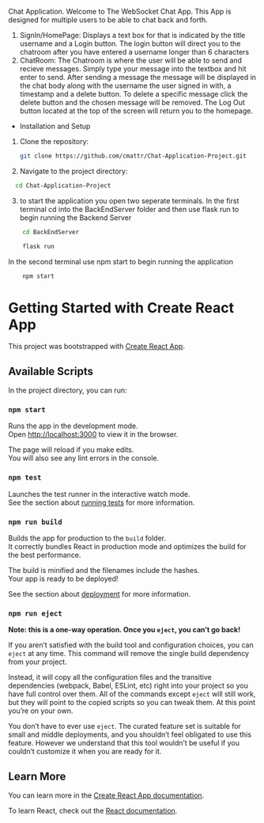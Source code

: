 Chat Application.
Welcome to The WebSocket Chat App. This App is designed for multiple users to be able to chat back and forth.
1. SignIn/HomePage: Displays a text box for that is indicated by the title username and a Login button. The login button will direct you to the chatroom after you have entered a username longer than 6 characters
2. ChatRoom: The Chatroom is where the user will be able to send and recieve messages. Simply type your message into the textbox and hit enter to send. After sending a message the message will be displayed     in the chat body along with the username the user signed in with, a timestamp and a delete button. To delete a specific message click the delete button and the chosen message will be removed.
   The Log Out button located at the top of the screen will return you to the homepage.

- Installation and Setup
1. Clone the repository:
    ```sh
    git clone https://github.com/cmattr/Chat-Application-Project.git
    ```
2. Navigate to the project directory:
```sh
  cd Chat-Application-Project
```
3. to start the application you open two seperate terminals.
   In the first terminal cd into the BackEndServer folder and then use flask run to begin running the Backend Server
```sh
    cd BackEndServer
```
```sh
    flask run
```
  In the second terminal use npm start to begin running the application
```sh
    npm start
```

# Getting Started with Create React App

This project was bootstrapped with [Create React App](https://github.com/facebook/create-react-app).

## Available Scripts

In the project directory, you can run:

### `npm start`

Runs the app in the development mode.\
Open [http://localhost:3000](http://localhost:3000) to view it in the browser.

The page will reload if you make edits.\
You will also see any lint errors in the console.

### `npm test`

Launches the test runner in the interactive watch mode.\
See the section about [running tests](https://facebook.github.io/create-react-app/docs/running-tests) for more information.

### `npm run build`

Builds the app for production to the `build` folder.\
It correctly bundles React in production mode and optimizes the build for the best performance.

The build is minified and the filenames include the hashes.\
Your app is ready to be deployed!

See the section about [deployment](https://facebook.github.io/create-react-app/docs/deployment) for more information.

### `npm run eject`

**Note: this is a one-way operation. Once you `eject`, you can’t go back!**

If you aren’t satisfied with the build tool and configuration choices, you can `eject` at any time. This command will remove the single build dependency from your project.

Instead, it will copy all the configuration files and the transitive dependencies (webpack, Babel, ESLint, etc) right into your project so you have full control over them. All of the commands except `eject` will still work, but they will point to the copied scripts so you can tweak them. At this point you’re on your own.

You don’t have to ever use `eject`. The curated feature set is suitable for small and middle deployments, and you shouldn’t feel obligated to use this feature. However we understand that this tool wouldn’t be useful if you couldn’t customize it when you are ready for it.

## Learn More

You can learn more in the [Create React App documentation](https://facebook.github.io/create-react-app/docs/getting-started).

To learn React, check out the [React documentation](https://reactjs.org/).
